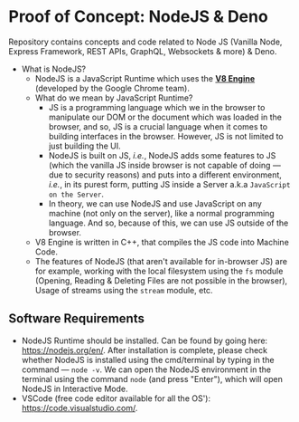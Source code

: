 # Proof of Concept: NodeJS & Deno

Repository contains concepts and code related to Node JS (Vanilla Node, Express Framework, REST APIs, GraphQL, Websockets & more) & Deno.

- What is NodeJS?
  - NodeJS is a JavaScript Runtime which uses the **[V8 Engine](https://chromium.googlesource.com/v8/v8.git)** (developed by the Google Chrome team).
  - What do we mean by JavaScript Runtime?
    - JS is a programming language which we in the browser to manipulate our DOM or the document which was loaded in the browser, and so, JS is a crucial language when it comes to building interfaces in the browser. However, JS is not limited to just building the UI.
    - NodeJS is built on JS, *i.e.*, NodeJS adds some features to JS (which the vanilla JS inside browser is not capable of doing &mdash; due to security reasons) and puts into a different environment, *i.e.*, in its purest form, putting JS inside a Server a.k.a `JavaScript on the Server`.
    - In theory, we can use NodeJS and use JavaScript on any machine (not only on the server), like a normal programming language. And so, because of this, we can use JS outside of the browser.
  - V8 Engine is written in C++, that compiles the JS code into Machine Code.
  - The features of NodeJS (that aren't available for in-browser JS) are for example, working with the local filesystem using the `fs` module (Opening, Reading & Deleting Files are not possible in the browser), Usage of streams using the `stream` module, etc.

## Software Requirements

- NodeJS Runtime should be installed. Can be found by going here: <https://nodejs.org/en/>. After installation is complete, please check whether NodeJS is installed using the cmd/terminal by typing in the command &mdash; `node -v`. We can open the NodeJS environment in the terminal using the command `node` (and press "Enter"), which will open NodeJS in Interactive Mode.
- VSCode (free code editor available for all the OS'): <https://code.visualstudio.com/>.
